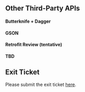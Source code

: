## Other Third-Party APIs

#### Butterknife + Dagger  

#### GSON

#### Retrofit Review (tentative)  

#### TBD  

## Exit Ticket  
Please submit the exit ticket [here]().  

